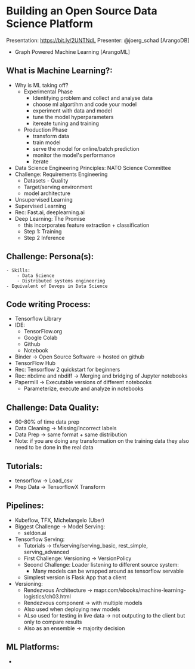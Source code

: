 # Building an Open Source Data Science Platform

Presentation: https://bit.ly/2UNTNdL
Presenter: @joerg_schad [ArangoDB]

- Graph Powered Machine Learning [ArangoML]

## What is Machine Learning?:
- Why is ML taking off?
	- Experimental Phase
		- Identifying problem and collect and analyse data
		- choose ml algortihm and code your model
		- experiment with data and model
		- tune the model hyperparameters
		- itereate tuning and training
	- Production Phase
		- transform data
		- train model
		- serve the model for online/batch prediction
		- monitor the model's performance
		- iterate
- Data Science Engineering Principles: NATO Science Committee
- Challenge: Requirements Engineering
	- Datasets - Quality
	- Target/serving environment
	- model architecture
- Unsupervised Learning
- Supervised Learning
- Rec: Fast.ai, deeplearning.ai
- Deep Learning: The Promise
	- this incorporates feature extraction + classification
	- Step 1: Training
	- Step 2 Inference

## Challenge: Persona(s):
	- Skills:
		- Data Science
		- Distributed systems engineering
	- Equivalent of Devops in Data Science

## Code writing Process:
- Tensorflow Library
- IDE:
	- TensorFlow.org
	- Google Colab
	- Github
	- Notebook
- Binder -> Open Source Software -> hosted on github
- TensorFlow Hub
- Rec: Tensorflow 2 quickstart for beginners
- Rec: nbdime and nbdiff -> Merging and bridging of Jupyter notebooks
- Papermill -> Executable versions of different notebooks
	 - Parameterize, execute and analyze in notebooks

## Challenge: Data Quality:
- 60-80% of time data prep
- Data Cleaning -> Missing/incorrect labels
- Data Prep -> same format + same distribution
- Note: if you are doing any transformation on the training data they also need to be done in the real data

## Tutorials:
- tensorflow -> Load_csv
- Prep Data -> TensorflowX Transform

## Pipelines:
- Kubeflow, TFX, Michelangelo (Uber)
- Biggest Challenge -> Model Serving:
	- seldon.ai
- Tensorflow Serving:
	- Tutorials -> tfx/serving/serving_basic, rest_simple, serving_advanced
	- First Challenge: Versioning -> VersionPolicy
	- Second Challenge: Loader listening to different source system:
		- Many models can be wrapped around as tensorflow servable
	- Simplest version is Flask App that a client 
- Versioning:
	- Rendezvous Architecture -> mapr.com/ebooks/machine-learning-logistics/ch03.html
	- Rendezvous component -> with multiple models
	- Also used when deploying new models
	- ALso used for testing in live data -> not outputing to the client but only to compare results
	- Also as an ensemble -> majority decision

## ML Platforms:
- 

